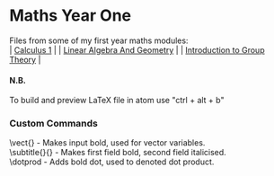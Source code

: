 # Maths Year One #

Files from some of my first year maths modules: <br />
| [Calculus 1](http://https://github.com/dajhutchinson/MathsY1/tree/master/Calculus1) |
| [Linear Algebra And Geometry](https://github.com/dajhutchinson/MathsY1/tree/master/LinearAlgebraAndGeometry) |
| [Introduction to Group Theory](GroupTheory) |

#### N.B. ####
To build and preview LaTeX file in atom use
	"ctrl + alt + b"

### Custom Commands ###
\vect{} - Makes input bold, used for vector variables. <br />
\subtitle{}{} - Makes first field bold, second field italicised. <br />
\dotprod - Adds bold dot, used to denoted dot product. <br />
